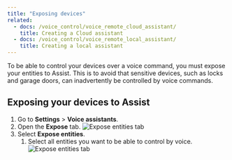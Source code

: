 ```yaml
---
title: "Exposing devices"
related:
  - docs: /voice_control/voice_remote_cloud_assistant/
    title: Creating a Cloud assistant
  - docs: /voice_control/voice_remote_local_assistant/
    title: Creating a local assistant
---
```


To be able to control your devices over a voice command, you must expose your entities to Assist.
This is to avoid that sensitive devices, such as locks and garage doors, can inadvertently be controlled by voice commands.

## Exposing your devices to Assist

1. Go to **Settings** > **Voice assistants**.
2. Open the **Expose** tab.
   ![Expose entities tab](/images/assist/assistant-expose-01.png)
3. Select **Expose entities**.
   1. Select all entities you want to be able to control by voice.
   ![Expose entities tab](/images/assist/assistant-expose-02.png)
